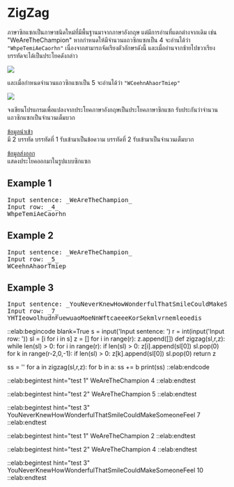 # ZigZag

ภาษาซิกแซกเป็นภาษาชนิดใหม่ที่มีพื้นฐานมาจากภาษาอังกฤษ แต่มีการอ่านที่แตกต่างจากเดิม เช่น "WeAreTheChampion" หากกำหนดให้มีจำนวนแถวซิกแซกเป็น 4 จะอ่านได้ว่า `"WhpeTemiAeCaorhn"` เนื่องจากสามารถจัดเรียงตัวอักษรดังนี้ และเมื่ออ่านจากซ้ายไปขวาเรียงบรรทัดจะได้เป็นประโยคดังกล่าว

![](https://imagizer.imageshack.com/img924/4210/jvGvlx.png)

และเมื่อกำหนดจำนวนแถวซิกแซกเป็น 5 จะอ่านได้ว่า `"WCeehnAhaorTmiep"`

![](https://imagizer.imageshack.com/img924/7898/f5bJfa.png)

จงเขียนโปรแกรมเพื่อแปลงจากประโยคภาษาอังกฤษเป็นประโยคภาษาซิกแซก รับประกันว่าจำนวนแถวซิกแซกเป็นจำนวนเต็มบวก

<u>ข้อมูลนำเข้า</u>  
มี 2 บรรทัด
บรรทัดที่ 1 รับเข้ามาเป็นข้อความ
บรรทัดที่ 2 รับเข้ามาเป็นจำนวนเต็มบวก

<u>ข้อมูลส่งออก</u>  
แสดงประโยคออกมาในรูปแบบซิกแซก

## Example 1
<pre class="output">
Input sentence: _WeAreTheChampion_
Input row: _4_
WhpeTemiAeCaorhn
</pre>

## Example 2
<pre class="output">
Input sentence: _WeAreTheChampion_
Input row: _5_
WCeehnAhaorTmiep
</pre>

## Example 3
<pre class="output">
Input sentence: _YouNeverKnewHowWonderfulThatSmileCouldMakeSomeoneFeel_
Input row: _7_
YHTIeowolhudnFuewuaoMoeNnWftcaeeeKorSekmlvrnemleoedis
</pre>

::elab:begincode blank=True
s = input('Input sentence: ')
r = int(input('Input row: '))
sl = [i for i in s]
z = []
for i in range(r):
    z.append([])
def zigzag(sl,r,z):
    while len(sl) > 0:
        for i in range(r):
            if len(sl) > 0:
                z[i].append(sl[0])
                sl.pop(0)
        for k in range(r-2,0,-1):
            if len(sl) > 0:
                z[k].append(sl[0])
                sl.pop(0)
    return z

ss = ''
for a in zigzag(sl,r,z):
    for b in a:
        ss += b
print(ss)
::elab:endcode

::elab:begintest hint="test 1"
WeAreTheChampion
4
::elab:endtest

::elab:begintest hint="test 2"
WeAreTheChampion
5
::elab:endtest

::elab:begintest hint="test 3"
YouNeverKnewHowWonderfulThatSmileCouldMakeSomeoneFeel
7
::elab:endtest

::elab:begintest hint="test 1"
WeAreTheChampion
2
::elab:endtest

::elab:begintest hint="test 2"
WeAreTheChampion
4
::elab:endtest

::elab:begintest hint="test 3"
YouNeverKnewHowWonderfulThatSmileCouldMakeSomeoneFeel
10
::elab:endtest